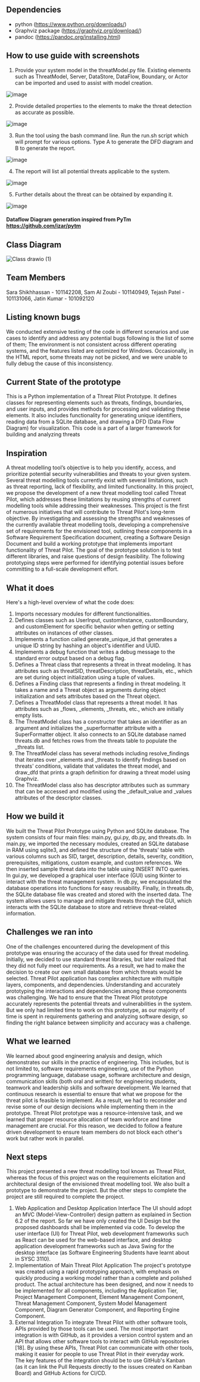 ## Dependencies

- python (https://www.python.org/downloads/)
- Graphviz package (https://graphviz.org/download/)
- pandoc (https://pandoc.org/installing.html)

## How to use guide with screenshots

1. Provide your system model in the threatModel.py file. Existing elements such as ThreatModel, Server, DataStore, DataFlow, Boundary, or Actor can be imported and used to assist with model creation.

![image](https://user-images.githubusercontent.com/43823689/231517795-69fb913d-55b7-454c-87e3-8a95b82ce949.png)

2. Provide detailed properties to the elements to make the threat detection as accurate as possible.

![image](https://user-images.githubusercontent.com/43823689/231517842-ac2bafc4-bf10-4ff1-9790-72a462e08f17.png)

3. Run the tool using the bash command line. Run the run.sh script which will prompt for various options. Type A to generate the DFD diagram and B to generate the report.

![image](https://user-images.githubusercontent.com/43823689/231517877-026d6dcb-9dcf-45ea-8d99-5150d2e565f6.png)

4. The report will list all potential threats applicable to the system.

![image](https://user-images.githubusercontent.com/43823689/231517916-6e18f569-9083-4d1e-9d36-39ad7825b042.png)

5. Further details about the threat can be obtained by expanding it.

![image](https://user-images.githubusercontent.com/43823689/231517947-5eaad955-6192-47e1-89d2-9ba5bfb6fa16.png)

#### Dataflow Diagram generation inspired from PyTm https://github.com/izar/pytm

## Class Diagram

![Class drawio (1)](https://user-images.githubusercontent.com/43823689/231518129-f2dced8e-b965-430f-8bf1-f561e5cf3f6c.png)

## Team Members

Sara Shikhhassan - 101142208,
Sam Al Zoubi - 101140949,
Tejash Patel - 101131066,
Jatin Kumar - 101092120

## Listing known bugs

We conducted extensive testing of the code in different scenarios and use cases to identify and address any potential bugs following is the list of some of them;
The environment is not consistent across different operating systems, and the features listed are optimized for Windows.
Occasionally, in the HTML report, some threats may not be picked, and we were unable to fully debug the cause of this inconsistency.

## Current State of the prototype

This is a Python implementation of a Threat Pilot Prototype. It defines classes for representing elements such as threats, findings, boundaries, and user inputs, and provides methods for processing and validating these elements. It also includes functionality for generating unique identifiers, reading data from a SQLite database, and drawing a DFD (Data Flow Diagram) for visualization. This code is a part of a larger framework for building and analyzing threats

## Inspiration

A threat modelling tool’s objective is to help you identify, access, and prioritize potential security vulnerabilities and threats to your given system. Several threat modelling tools currently exist with several limitations, such as threat reporting, lack of flexibility, and limited functionality. 
In this project, we propose the development of a new threat modelling tool called Threat Pilot, which addresses these limitations by reusing strengths of current modelling tools while addressing their weaknesses. This project is the first of numerous initiatives that will contribute to Threat Pilot's long-term objective. By investigating and assessing the strengths and weaknesses of the currently available threat modelling tools, developing a comprehensive set of requirements for the envisioned tool, outlining these components in a Software Requirement Specification document, creating a Software Design Document and build a working prototype that implements important functionality of Threat Pilot.  The goal of the prototype solution is to test different libraries, and raise questions of design feasibility. The following prototyping steps were performed for identifying potential issues before committing to a full-scale development effort.

## What it does

Here's a high-level overview of what the code does:
1. Imports necessary modules for different functionalities.
2. Defines classes such as UserInput, customInstance, customBoundary, and customElement for specific behavior when getting or setting attributes on instances of other classes.
3. Implements a function called generate_unique_id that generates a unique ID string by hashing an object's identifier and UUID.
4. Implements a debug function that writes a debug message to the standard error output based on a debug flag.
5. Defines a Threat class that represents a threat in threat modeling. It has attributes such as threatSID, threatDescription, threatDetails, etc., which are set during object initialization using a tuple of values.
6. Defines a Finding class that represents a finding in threat modeling. It takes a name and a Threat object as arguments during object initialization and sets attributes based on the Threat object.
7. Defines a ThreatModel class that represents a threat model. It has attributes such as _flows, _elements, _threats, etc., which are initially empty lists.
8. The ThreatModel class has a constructor that takes an identifier as an argument and initializes the _superformatter attribute with a SuperFormatter object. It also connects to an SQLite database named threats.db and fetches rows from the threats table to populate the _threats list.
9. The ThreatModel class has several methods including resolve_findings that iterates over _elements and _threats to identify findings based on threats' conditions, validate that validates the threat model, and draw_dfd that prints a graph definition for drawing a threat model using Graphviz.
10. The ThreatModel class also has descriptor attributes such as summary that can be accessed and modified using the _default_value and _values attributes of the descriptor classes.

## How we build it

We built the Threat Pilot Prototype using Python and SQLite database. The system consists of four main files: main.py, gui.py, db.py, and threats.db. In main.py, we imported the necessary modules, created an SQLite database in RAM using sqlite3, and defined the structure of the 'threats' table with various columns such as SID, target, description, details, severity, condition, prerequisites, mitigations, custom example, and custom references. We then inserted sample threat data into the table using INSERT INTO queries. In gui.py, we developed a graphical user interface (GUI) using tkinter to interact with the threat management system. In db.py, we encapsulated the database operations into functions for easy reusability. Finally, in threats.db, the SQLite database file was created and stored with the inserted data. The system allows users to manage and mitigate threats through the GUI, which interacts with the SQLite database to store and retrieve threat-related information.


## Challenges we ran into

One of the challenges encountered during the development of this prototype was ensuring the accuracy of the data used for threat modeling. Initially, we decided to use standard threat libraries, but later realized that they did not fully meet our requirements. As a result, we had to make the decision to create our own small database from which threats would be selected.
Threat Pilot application has complex architecture with multiple layers, components, and dependencies. Understanding and accurately prototyping the interactions and dependencies among these components was challenging.
We had to ensure that the Threat Pilot prototype accurately represents the potential threats and vulnerabilities in the system. But we only had limited time to work on this prototype, as our majority of time is spent in requirements gathering and analyzing software design, so finding the right balance between simplicity and accuracy was a challenge.

## What we learned 

We learned about good engineering analysis and design, which demonstrates our skills in the practice of engineering. This includes, but is not limited to, software requirements engineering, use of the Python programming language, database usage, software architecture and design, communication skills (both oral and written) for engineering students, teamwork and leadership skills and software development.
We learned that continuous research is essential to ensure that what we propose for the threat pilot is feasible to implement. As a result, we had to reconsider and revise some of our design decisions while implementing them in the prototype.
Threat Pilot prototype was a resource-intensive task, and we learned that proper resource allocation of team workforce and time management are crucial. For this reason, we decided to follow a feature driven development to ensure team members do not block each other's work but rather work in parallel. 


## Next steps
This project presented a new threat modelling tool known as Threat Pilot, whereas the focus of this project was on the requirements elicitation and architectural design of the envisioned threat modelling tool. We also built a prototype to demonstrate the project. But the other steps to complete the project are still required to complete the project. 
1. Web Application and Desktop Application Interface
The UI should adopt an MVC (Model-View-Controller) design pattern as explained in Section 6.2 of the report. So far we have only created the UI Design but the proposed dashboards shall be implemented via code. To develop the user interface (UI) for Threat Pilot, web development frameworks such as React can be used for the web-based interface, and desktop application development frameworks such as Java Swing for the desktop interface (as Software Engineering Students have learnt about in SYSC 3110).
2. Implementation of Main Threat Pilot Application
The project's prototype was created using a rapid prototyping approach, with emphasis on quickly producing a working model rather than a complete and polished product. The actual architecture has been designed, and now it needs to be implemented for all components, including the Application Tier, Project Management Component, Element Management Component, Threat Management Component, System Model Management Component, Diagram Generator Component, and Reporting Engine Component.
3. External Integration
To integrate Threat Pilot with other software tools, APIs provided by those tools can be used. The most important integration is with GitHub, as it provides a version control system and an API that allows other software tools to interact with GitHub repositories [18]. By using these APIs, Threat Pilot can communicate with other tools, making it easier for people to use Threat Pilot in their everyday work. The key features of the integration should be to use GitHub's Kanban (as it can link the Pull Requests directly to the issues created on Kanban Board) and GitHub Actions for CI/CD.

